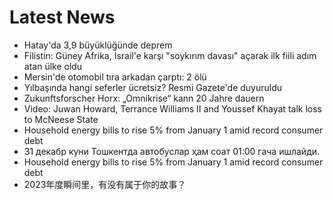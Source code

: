 # Latest News
-  Hatay'da 3,9 büyüklüğünde deprem
-  Filistin: Güney Afrika, İsrail'e karşı "soykırım davası" açarak ilk fiili adım atan ülke oldu
-  Mersin'de otomobil tıra arkadan çarptı: 2 ölü
-  Yılbaşında hangi seferler ücretsiz? Resmi Gazete'de duyuruldu
-  Zukunftsforscher Horx: „Omnikrise“ kann 20 Jahre dauern
-  Video: Juwan Howard, Terrance Williams II and Youssef Khayat talk loss to McNeese State
-  Household energy bills to rise 5% from January 1 amid record consumer debt
-  31 декабр куни Тошкентда автобуслар ҳам соат 01:00 гача ишлайди.
-  Household energy bills to rise 5% from January 1 amid record consumer debt
-  2023年度瞬间里，有没有属于你的故事？
